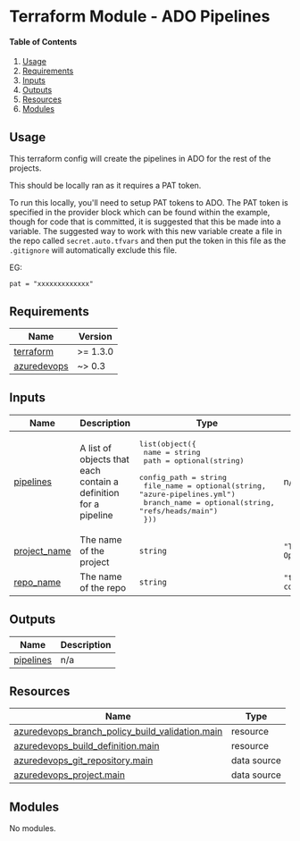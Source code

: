 # Terraform Module - ADO Pipelines

#### Table of Contents

1. [Usage](#usage)
2. [Requirements](#requirements)
3. [Inputs](#inputs)
4. [Outputs](#outputs)
5. [Resources](#resources)
6. [Modules](#modules)

## Usage

This terraform config will create the pipelines in ADO for the rest of the projects.

This should be locally ran as it requires a PAT token. 

To run this locally, you'll need to setup PAT tokens to ADO. The PAT token is specified in the provider block which can be found within the example, though for code that is committed, it is suggested that this be made into a variable. The suggested way to work with this new variable create a file in the repo called `secret.auto.tfvars` and then put the token in this file as the `.gitignore` will automatically exclude this file.

EG:

```
pat = "xxxxxxxxxxxxx" 
```

<!-- BEGIN_TF_DOCS -->
## Requirements

| Name | Version |
|------|---------|
| <a name="requirement_terraform"></a> [terraform](#requirement\_terraform) | >= 1.3.0 |
| <a name="requirement_azuredevops"></a> [azuredevops](#requirement\_azuredevops) | ~> 0.3 |

## Inputs

| Name | Description | Type | Default | Required |
|------|-------------|------|---------|:--------:|
| <a name="input_pipelines"></a> [pipelines](#input\_pipelines) | A list of objects that each contain a definition for a pipeline | <pre>list(object({<br>    name        = string<br>    path        = optional(string)<br>    config_path = string<br>    file_name   = optional(string, "azure-pipelines.yml")<br>    branch_name = optional(string, "refs/heads/main")<br>  }))</pre> | n/a | yes |
| <a name="input_project_name"></a> [project\_name](#input\_project\_name) | The name of the project | `string` | `"Terraform-Ops"` | no |
| <a name="input_repo_name"></a> [repo\_name](#input\_repo\_name) | The name of the repo | `string` | `"terraform-configs"` | no |

## Outputs

| Name | Description |
|------|-------------|
| <a name="output_pipelines"></a> [pipelines](#output\_pipelines) | n/a |

## Resources

| Name | Type |
|------|------|
| [azuredevops_branch_policy_build_validation.main](https://registry.terraform.io/providers/microsoft/azuredevops/latest/docs/resources/branch_policy_build_validation) | resource |
| [azuredevops_build_definition.main](https://registry.terraform.io/providers/microsoft/azuredevops/latest/docs/resources/build_definition) | resource |
| [azuredevops_git_repository.main](https://registry.terraform.io/providers/microsoft/azuredevops/latest/docs/data-sources/git_repository) | data source |
| [azuredevops_project.main](https://registry.terraform.io/providers/microsoft/azuredevops/latest/docs/data-sources/project) | data source |

## Modules

No modules.
<!-- END_TF_DOCS -->

